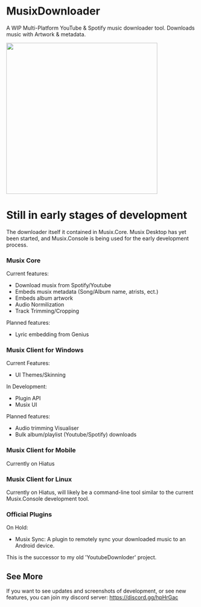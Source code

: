 # MusixDownloader
A WIP Multi-Platform YouTube &amp; Spotify music downloader tool. Downloads music with Artwork &amp; metadata.

<img src="https://i.ibb.co/tbsRSfx/Musix-Main-BDROP.png" width="400px">


# Still in early stages of development

The downloader itself it contained in Musix.Core. Musix Desktop has yet been started, and Musix.Console is being used for the early development process.

### Musix Core
Current features:
* Download musix from Spotify/Youtube
* Embeds musix metadata (Song/Album name, atrists, ect.)
* Embeds album artwork
* Audio Normilization
* Track Trimming/Cropping


Planned features:
* Lyric embedding from Genius


### Musix Client for Windows
Current Features:
* UI Themes/Skinning

In Development:
* Plugin API
* Musix UI

Planned features:
* Audio trimming Visualiser
* Bulk album/playlist (Youtube/Spotify) downloads

### Musix Client for Mobile
Currently on Hiatus

### Musix Client for Linux
Currently on Hiatus, will likely be a command-line tool similar to the current Musix.Console development tool.

### Official Plugins
On Hold:
* Musix Sync: A plugin to remotely sync your downloaded music to an Android device.


This is the successor to my old 'YoutubeDownloder' project.

## See More
If you want to see updates and screenshots of development, or see new features, you can join my discord server: https://discord.gg/hpHrGac
